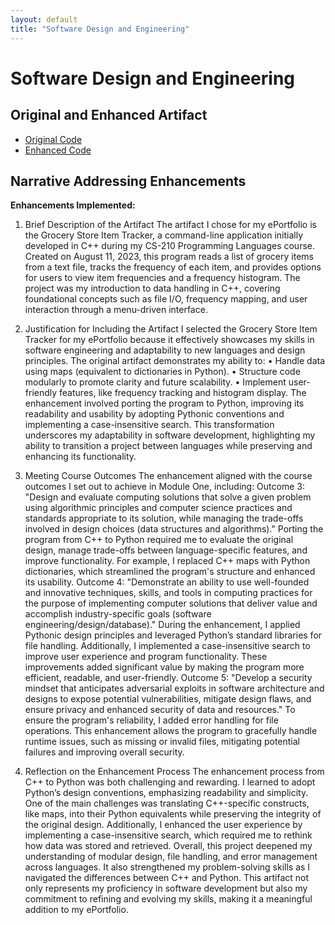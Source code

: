```yaml
---
layout: default
title: "Software Design and Engineering"
---
```


# Software Design and Engineering

## Original and Enhanced Artifact
- [Original Code](../Grocery%20Tracker%20Original/)
- [Enhanced Code](../CS499_GroceryItemTracker/)

## Narrative Addressing Enhancements
**Enhancements Implemented:**  
1. Brief Description of the Artifact
The artifact I chose for my ePortfolio is the Grocery Store Item Tracker, a command-line application initially developed in C++ during my CS-210 Programming Languages course. Created on August 11, 2023, this program reads a list of grocery items from a text file, tracks the frequency of each item, and provides options for users to view item frequencies and a frequency histogram. The project was my introduction to data handling in C++, covering foundational concepts such as file I/O, frequency mapping, and user interaction through a menu-driven interface.

2. Justification for Including the Artifact
I selected the Grocery Store Item Tracker for my ePortfolio because it effectively showcases my skills in software engineering and adaptability to new languages and design principles. The original artifact demonstrates my ability to:
•	Handle data using maps (equivalent to dictionaries in Python).
•	Structure code modularly to promote clarity and future scalability.
•	Implement user-friendly features, like frequency tracking and histogram display.
The enhancement involved porting the program to Python, improving its readability and usability by adopting Pythonic conventions and implementing a case-insensitive search. This transformation underscores my adaptability in software development, highlighting my ability to transition a project between languages while preserving and enhancing its functionality.

3. Meeting Course Outcomes
The enhancement aligned with the course outcomes I set out to achieve in Module One, including:
Outcome 3:
"Design and evaluate computing solutions that solve a given problem using algorithmic principles and computer science practices and standards appropriate to its solution, while managing the trade-offs involved in design choices (data structures and algorithms)."
Porting the program from C++ to Python required me to evaluate the original design, manage trade-offs between language-specific features, and improve functionality. For example, I replaced C++ maps with Python dictionaries, which streamlined the program's structure and enhanced its usability.
Outcome 4:
"Demonstrate an ability to use well-founded and innovative techniques, skills, and tools in computing practices for the purpose of implementing computer solutions that deliver value and accomplish industry-specific goals (software engineering/design/database)."
During the enhancement, I applied Pythonic design principles and leveraged Python’s standard libraries for file handling. Additionally, I implemented a case-insensitive search to improve user experience and program functionality. These improvements added significant value by making the program more efficient, readable, and user-friendly.
Outcome 5:
"Develop a security mindset that anticipates adversarial exploits in software architecture and designs to expose potential vulnerabilities, mitigate design flaws, and ensure privacy and enhanced security of data and resources."
To ensure the program's reliability, I added error handling for file operations. This enhancement allows the program to gracefully handle runtime issues, such as missing or invalid files, mitigating potential failures and improving overall security.


4. Reflection on the Enhancement Process
The enhancement process from C++ to Python was both challenging and rewarding. I learned to adopt Python’s design conventions, emphasizing readability and simplicity. One of the main challenges was translating C++-specific constructs, like maps, into their Python equivalents while preserving the integrity of the original design. Additionally, I enhanced the user experience by implementing a case-insensitive search, which required me to rethink how data was stored and retrieved.
Overall, this project deepened my understanding of modular design, file handling, and error management across languages. It also strengthened my problem-solving skills as I navigated the differences between C++ and Python. This artifact not only represents my proficiency in software development but also my commitment to refining and evolving my skills, making it a meaningful addition to my ePortfolio.



